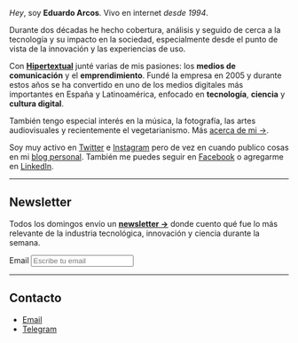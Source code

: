 *Hey*, soy **Eduardo Arcos**. Vivo en internet <cite title="Ya estoy viejo">desde 1994</cite>.

Durante dos décadas he hecho cobertura, análisis y seguido de cerca a la tecnología y su impacto en la sociedad, especialmente desde el punto de vista de la innovación y las experiencias de uso.

Con **[Hipertextual](//hipertextual.com)** junté varias de mis pasiones: los **medios de comunicación** y el **emprendimiento**. Fundé la empresa en 2005 y durante estos años se ha convertido en uno de los medios digitales más importantes en España y Latinoamérica, enfocado en **tecnología**, **ciencia** y **cultura digital**.

También tengo especial interés en la música, la fotografía, las artes audiovisuales y recientemente el vegetarianismo. Más [acerca de mi →](/acerca-de).

Soy muy activo en [Twitter](//twitter.com/earcos) e [Instagram](//instagram.com/earcos) pero de vez en cuando publico cosas en mi [blog personal](//txt.arcos.co). También me puedes seguir en [Facebook](//facebook.com/earcos) o agregarme en [LinkedIn](//linkedin.com/earcos).

---

## Newsletter

Todos los domingos envío un **[newsletter →](/newsletter)** donde cuento qué fue lo más relevante de la industria tecnológica, innovación y ciencia durante la semana.

<form id="revue-form" action="https://www.getrevue.co/profile/novobrief/add_subscriber" method="post" name="revue-form" target="_blank">
<div class="revue-form-group"><label for="member_email">Email</label> <input id="member_email" class="revue-form-field" name="member[email]" type="email" placeholder="Escribe tu email" /></div>
</form>



---

## Contacto

* [Email](mailto:e@arcos.co)
* [Telegram](https://t.me/earcos)
